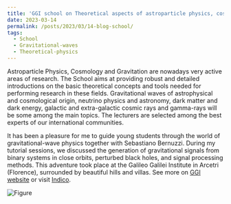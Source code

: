 ```yaml
---
title: 'GGI school on Theoretical aspects of astroparticle physics, cosmology and gravitation'
date: 2023-03-14
permalink: /posts/2023/03/14-blog-school/
tags:
  - School
  - Gravitational-waves
  - Theoretical-physics
---
```


Astroparticle Physics, Cosmology and Gravitation are nowadays very active areas of research. The School aims at providing robust and detailed introductions on the basic theoretical concepts and tools needed for performing research in these fields. Gravitational waves of astrophysical and cosmological origin, neutrino physics and astronomy, dark matter and dark energy, galactic and extra-galactic cosmic rays and gamma-rays will be some among the main topics. The lecturers are selected among the best experts of our international communities.

It has been a pleasure for me to guide young students through the world of gravitational-wave physics together with Sebastiano Bernuzzi. During my tutorial sessions, we discussed the generation of gravitational signals from binary systems in close orbits, perturbed black holes, and signal processing methods. This adventure took place at the Galileo Galilei Institute in Arcetri (Florence), surrounded by beautiful hills and villas. See more on [GGI website](https://www.ggi.infn.it/showevent.pl?id=421) or visit [Indico](https://agenda.infn.it/event/28760/).


![Figure](/images/posts/2023-03-14-blog-school.png)
